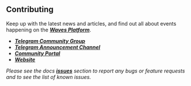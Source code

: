 ## Contributing

Keep up with the latest news and articles, and find out all about events happening on the [_**Waves Platform**_](https://wavesplatform.com/).

* [_**Telegram Community Group**_](https://discord.gg/cnFmDyA)
* [_**Telegram Announcement Channel**_](https://forum.wavesplatform.com/)
* [_**Community Portal**_](https://community.lto.network)
* [_**Website**_](https://lto.network/)

_Please see the docs _[_**issues**_](https://github.com/legalthings/lto-network-docs/issues)_ section to report any bugs or feature requests and to see the list of known issues._

